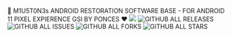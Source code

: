 🤖 M1U5T0N3s ANDROID RESTORATION SOFTWARE BASE - FOR ANDROID 11 PIXEL EXPIERENCE GSI BY PONCES ❤️
<a href="https://hits.seeyoufarm.com"><img src="https://hits.seeyoufarm.com/api/count/incr/badge.svg?url=https%3A%2F%2Fgithub.com%2FMiustone%2FMARS_SOM_BASE&count_bg=%2392C7FF&title_bg=%23000000&icon=github.svg&icon_color=%23FFFFFF&title=VISITORS%3A&edge_flat=true"/></a>
![GITHUB ALL RELEASES](https://img.shields.io/github/downloads/Miustone/MARS_SOM_BASE/total?style=flat-square&labelColor=000000)
![GITHUB ALL ISSUES](https://img.shields.io/github/issues/Miustone/MARS_SOM_BASE?style=flat-square&labelColor=000000)
![GITHUB ALL FORKS](https://img.shields.io/github/forks/Miustone/MARS_SOM_BASE?style=flat-square&labelColor=000000)
![GITHUB ALL STARS](https://img.shields.io/github/stars/Miustone/MARS_SOM_BASE?style=flat-square&labelColor=000000)